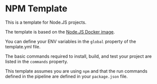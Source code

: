# NPM Template

This is a template for Node.JS projects.

The template is based on the [Node.JS Docker image](https://hub.docker.com/_/node/).

You can define your ENV variables in the `global` property of the template.yml file.

The basic commands required to install, build, and test your project are listed in the `commands` property.

This template assumes you are using `npm` and that the run commands defined in the pipeline are defined in your `package.json` file.
